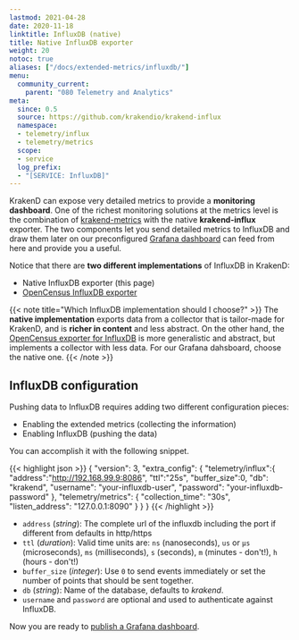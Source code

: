 ```yaml
---
lastmod: 2021-04-28
date: 2020-11-18
linktitle: InfluxDB (native)
title: Native InfluxDB exporter
weight: 20
notoc: true
aliases: ["/docs/extended-metrics/influxdb/"]
menu:
  community_current:
    parent: "080 Telemetry and Analytics"
meta:
  since: 0.5
  source: https://github.com/krakendio/krakend-influx
  namespace:
  - telemetry/influx
  - telemetry/metrics
  scope:
  - service
  log_prefix:
  - "[SERVICE: InfluxDB]"
---
```


KrakenD can expose very detailed metrics to provide a **monitoring dashboard**. One of the richest monitoring solutions at the metrics level is the combination of [krakend-metrics](/docs/telemetry/extended-metrics/) with the native **krakend-influx** exporter. The two components let you send detailed metrics to InfluxDB and draw them later on our preconfigured [Grafana dashboard](/docs/telemetry/grafana/) can feed from here and provide you a useful.

Notice that there are **two different implementations** of InfluxDB in KrakenD:

- Native InfluxDB exporter (this page)
- [OpenCensus InfluxDB exporter](/docs/telemetry/influxdb/)

{{< note title="Which InfluxDB implementation should I choose?" >}}
The **native implementation** exports data from a collector that is tailor-made for KrakenD, and is **richer in content** and less abstract. On the other hand, the [OpenCensus exporter for InfluxDB](/docs/telemetry/influxdb/) is more generalistic and abstract, but implements a collector with less data. For our Grafana dahsboard, choose the native one.
{{< /note >}}

## InfluxDB configuration

Pushing data to InfluxDB requires adding two different configuration pieces:

- Enabling the extended metrics (collecting the information)
- Enabling InfluxDB (pushing the data)

You can accomplish it with the following snippet.

{{< highlight json >}}
{
    "version": 3,
    "extra_config": {
      "telemetry/influx":{
          "address":"http://192.168.99.9:8086",
          "ttl":"25s",
          "buffer_size":0,
          "db": "krakend",
          "username": "your-influxdb-user",
          "password": "your-influxdb-password"
      },
      "telemetry/metrics": {
        "collection_time": "30s",
        "listen_address": "127.0.0.1:8090"
      }
    }
}
{{< /highlight >}}


- `address` (*string*): The complete url of the influxdb including the port if different from defaults in http/https
- `ttl` (*duration*): Valid time units are: `ns` (nanoseconds), `us` or `µs` (microseconds), `ms` (milliseconds), `s` (seconds), `m` (minutes - don't!), `h` (hours - don't!)
- `buffer_size` (*integer*): Use `0` to send events immediately or set the number of points that should be sent together.
- `db` (*string*): Name of the database, defaults to *krakend*.
- `username` and `password` are optional and used to authenticate against InfluxDB.

Now you are ready to [publish a Grafana dashboard](/docs/telemetry/grafana/).
